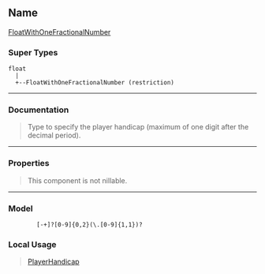 ## Name ##

[FloatWithOneFractionalNumber](SFloatWithOneFractionalNumber.md)
### Super Types ###
```
float
  |
  +--FloatWithOneFractionalNumber (restriction)
```


---


### Documentation ###


> Type to specify the player handicap (maximum of one digit after the decimal period).


---



### Properties ###

> This component is not nillable.

---


### Model ###


```
        [-+]?[0-9]{0,2}(\.[0-9]{1,1})?
```


### Local Usage ###
> [PlayerHandicap](CPlayerHandicap.md)